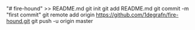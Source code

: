 "# fire-hound" >> README.md
git init
git add README.md
git commit -m "first commit"
git remote add origin https://github.com/1degrafn/fire-hound.git
git push -u origin master
